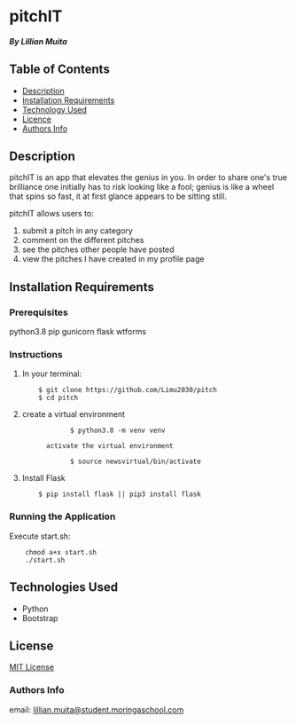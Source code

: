 # pitchIT

##### By Lillian Muita

## Table of Contents

- [Description](#Description)
- [Installation Requirements](#installation-requirements)
- [Technology Used](#technologies-used)
- [Licence](#licence)
- [Authors Info](#author-Info)

## Description

<p>pitchIT is an app that elevates the genius in you. In order to share one's true brilliance one initially has to risk looking like a fool; genius is like a wheel that spins so fast, it at first glance appears to be sitting still.</p>

pitchIT allows users to:
<ol>
<li>submit a pitch in any category </li>
<li>comment on the different pitches </li>
<li>see the pitches other people have posted </li>
<li>view the pitches I have created in my profile page</li>
</ol>


## Installation Requirements
### Prerequisites
python3.8
pip
gunicorn
flask
wtforms


### Instructions
<ol>
        <li>In your terminal:

        $ git clone https://github.com/Limu2030/pitch
        $ cd pitch
</li>
        <li> create a virtual environment

                $ python3.8 -m venv venv

          activate the virtual environment 

                $ source newsvirtual/bin/activate

  </li>
  <li> Install Flask

        $ pip install flask || pip3 install flask
  </li>
</ol>

### Running the Application
Execute start.sh: 

        chmod a+x start.sh
        ./start.sh


## Technologies Used

- Python
- Bootstrap


## License

[MIT License](LICENSE)

### Authors Info

email: lillian.muita@student.moringaschool.com

